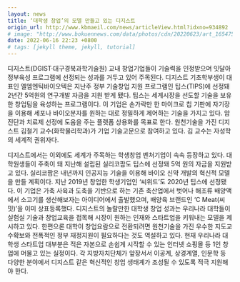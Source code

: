 ```yaml
---
layout: news
title: ‘대학생 창업’의 모델 만들고 있는 디지스트
origin_url: http://www.kbmaeil.com/news/articleView.html?idxno=934892
# image: "http://www.bokuennews.com/data/photos/cdn/20220623/art_1654758504.jpg"
date: 2022-06-16 22:23 +0800
# tags: [jekyll theme, jekyll, tutorial]
---
```


디지스트(DGIST·대구경북과학기술원) 교내 창업기업들이 기술력을 인정받으며 잇달아 정부육성 프로그램에 선정되는 성과를 거두고 있어 주목된다. 디지스트 기초학부생이 대표인 엘엠엔틱바이오텍은 지난주 정부 기술창업 지원 프로그램인 팁스(TIPS)에 선정돼 2년간 5억원의 연구개발 자금을 지원 받게 됐다. 팁스는 세계시장을 선도할 기술을 보유한 창업팀을 육성하는 프로그램이다. 이 기업은 손가락만 한 마이크로 칩 기판에 자기장을 이용해 세포나 바이오분자를 원하는 대로 정밀하게 제어하는 기술을 가지고 있다. 암 진단과 치료제 선정에 도움을 주는 플랫폼 상용화를 목표로 한다. 원천기술을 가진 디지스트 김철기 교수(화학물리학과)가 기업 기술고문으로 참여하고 있다. 김 교수는 자성학의 세계적 권위자다.

디지스트에서는 이외에도 세계가 주목하는 학생창업 벤처기업이 속속 등장하고 있다. 대학원생들이 주축이 돼 지난해 설립된 실리코팜도 팁스에 선정돼 5억 원의 자금을 지원받고 있다. 실리코팜은 내년까지 인공지능 기술을 이용해 바이오 신약 개발의 혁신적 모델을 만들 계획이다. 지난 2019년 창업한 학생기업인 ‘씨위드’도 2020년 팁스에 선정됐다. 이 기업은 가축 사육과 도축을 기반으로 하는 기존 축산업에서 벗어나 해조류 배양액에서 소고기를 생산해보자는 아이디어에서 출발했으며, 배양육 브랜드인 ‘C Meat(씨밋)’을 이미 상표등록했다. 디지스트의 놀랄만한 대학생 창업 성과는 우리나라 대학들이 실험실 기술과 창업교육을 접목해 시장이 원하는 인재와 스타트업을 키워내는 모델을 제시하고 있다. 한편으론 대학이 창업요람으로 전환되려면 원천기술을 가진 우수한 지도교수확보와 전폭적인 정부 재정지원이 필요하다는 것도 역설하고 있다. 현재 우리나라 대학생 스타트업 대부분은 적은 자본으로 손쉽게 시작할 수 있는 인터넷 쇼핑몰 등 1인 창업에 머물고 있는 실정이다. 각 지방자치단체가 앞장서서 이공계, 상경계열, 인문학 등 다양한 분야에서 디지스트 같은 혁신적인 창업 생태계가 조성될 수 있도록 적극 지원해야 한다.